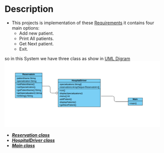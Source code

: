 # Description

- This projects is implementation of these [Requirements](./doc/01%20Project%20%231.pdf)
  it contains four main options:
  - Add new patient.
  - Print All patients.
  - Get Next patient.
  - Exit.

so in this System we have three class as show in [UML Digram](./doc/UML.pdf)
![uml digram](./doc/uml.png)

- ***[Reservation class](./HospitalSystem/src/hospitalsystem/Reservatoin.java)***
- ***[HospitalDriver class](./HospitalSystem/src/hospitalsystem/HospitalDriver.java)***
- ***[Main class](./HospitalSystem/src/Main.java)***
